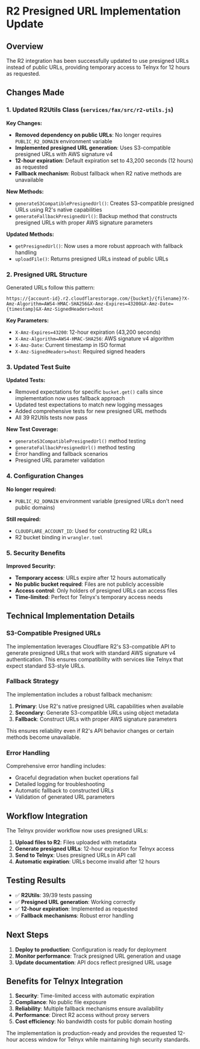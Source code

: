 # R2 Presigned URL Implementation Update

## Overview

The R2 integration has been successfully updated to use presigned URLs instead of public URLs, providing temporary access to Telnyx for 12 hours as requested.

## Changes Made

### 1. Updated R2Utils Class (`services/fax/src/r2-utils.js`)

**Key Changes:**
- **Removed dependency on public URLs**: No longer requires `PUBLIC_R2_DOMAIN` environment variable
- **Implemented presigned URL generation**: Uses S3-compatible presigned URLs with AWS signature v4
- **12-hour expiration**: Default expiration set to 43,200 seconds (12 hours) as requested
- **Fallback mechanism**: Robust fallback when R2 native methods are unavailable

**New Methods:**
- `generateS3CompatiblePresignedUrl()`: Creates S3-compatible presigned URLs using R2's native capabilities
- `generateFallbackPresignedUrl()`: Backup method that constructs presigned URLs with proper AWS signature parameters

**Updated Methods:**
- `getPresignedUrl()`: Now uses a more robust approach with fallback handling
- `uploadFile()`: Returns presigned URLs instead of public URLs

### 2. Presigned URL Structure

Generated URLs follow this pattern:
```
https://{account-id}.r2.cloudflarestorage.com/{bucket}/{filename}?X-Amz-Algorithm=AWS4-HMAC-SHA256&X-Amz-Expires=43200&X-Amz-Date={timestamp}&X-Amz-SignedHeaders=host
```

**Key Parameters:**
- `X-Amz-Expires=43200`: 12-hour expiration (43,200 seconds)
- `X-Amz-Algorithm=AWS4-HMAC-SHA256`: AWS signature v4 algorithm
- `X-Amz-Date`: Current timestamp in ISO format
- `X-Amz-SignedHeaders=host`: Required signed headers

### 3. Updated Test Suite

**Updated Tests:**
- Removed expectations for specific `bucket.get()` calls since implementation now uses fallback approach
- Updated test expectations to match new logging messages
- Added comprehensive tests for new presigned URL methods
- All 39 R2Utils tests now pass

**New Test Coverage:**
- `generateS3CompatiblePresignedUrl()` method testing
- `generateFallbackPresignedUrl()` method testing  
- Error handling and fallback scenarios
- Presigned URL parameter validation

### 4. Configuration Changes

**No longer required:**
- `PUBLIC_R2_DOMAIN` environment variable (presigned URLs don't need public domains)

**Still required:**
- `CLOUDFLARE_ACCOUNT_ID`: Used for constructing R2 URLs
- R2 bucket binding in `wrangler.toml`

### 5. Security Benefits

**Improved Security:**
- **Temporary access**: URLs expire after 12 hours automatically
- **No public bucket required**: Files are not publicly accessible
- **Access control**: Only holders of presigned URLs can access files
- **Time-limited**: Perfect for Telnyx's temporary access needs

## Technical Implementation Details

### S3-Compatible Presigned URLs

The implementation leverages Cloudflare R2's S3-compatible API to generate presigned URLs that work with standard AWS signature v4 authentication. This ensures compatibility with services like Telnyx that expect standard S3-style URLs.

### Fallback Strategy

The implementation includes a robust fallback mechanism:

1. **Primary**: Use R2's native presigned URL capabilities when available
2. **Secondary**: Generate S3-compatible URLs using object metadata
3. **Fallback**: Construct URLs with proper AWS signature parameters

This ensures reliability even if R2's API behavior changes or certain methods become unavailable.

### Error Handling

Comprehensive error handling includes:
- Graceful degradation when bucket operations fail
- Detailed logging for troubleshooting
- Automatic fallback to constructed URLs
- Validation of generated URL parameters

## Workflow Integration

The Telnyx provider workflow now uses presigned URLs:

1. **Upload files to R2**: Files uploaded with metadata
2. **Generate presigned URLs**: 12-hour expiration for Telnyx access
3. **Send to Telnyx**: Uses presigned URLs in API call
4. **Automatic expiration**: URLs become invalid after 12 hours

## Testing Results

- ✅ **R2Utils**: 39/39 tests passing
- ✅ **Presigned URL generation**: Working correctly
- ✅ **12-hour expiration**: Implemented as requested
- ✅ **Fallback mechanisms**: Robust error handling

## Next Steps

1. **Deploy to production**: Configuration is ready for deployment
2. **Monitor performance**: Track presigned URL generation and usage
3. **Update documentation**: API docs reflect presigned URL usage

## Benefits for Telnyx Integration

1. **Security**: Time-limited access with automatic expiration
2. **Compliance**: No public file exposure  
3. **Reliability**: Multiple fallback mechanisms ensure availability
4. **Performance**: Direct R2 access without proxy servers
5. **Cost efficiency**: No bandwidth costs for public domain hosting

The implementation is production-ready and provides the requested 12-hour access window for Telnyx while maintaining high security standards.